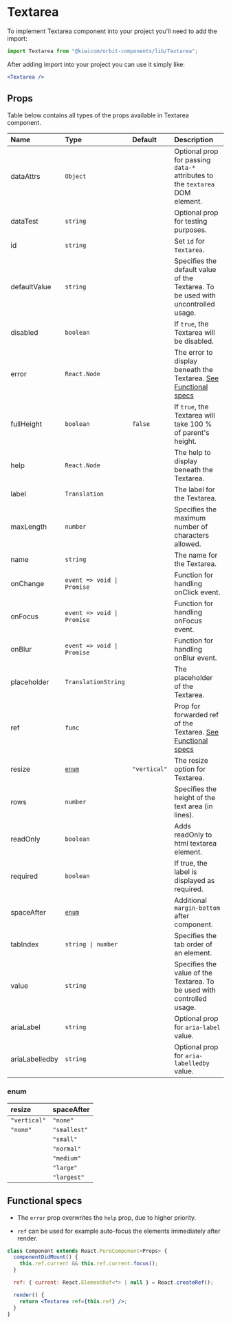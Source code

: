 # Textarea

To implement Textarea component into your project you'll need to add the import:

```jsx
import Textarea from "@kiwicom/orbit-components/lib/Textarea";
```

After adding import into your project you can use it simply like:

```jsx
<Textarea />
```

## Props

Table below contains all types of the props available in Textarea component.

| Name           | Type                       | Default      | Description                                                                          |
| :------------- | :------------------------- | :----------- | :----------------------------------------------------------------------------------- |
| dataAttrs      | `Object`                   |              | Optional prop for passing `data-*` attributes to the `textarea` DOM element.         |
| dataTest       | `string`                   |              | Optional prop for testing purposes.                                                  |
| id             | `string`                   |              | Set `id` for `Textarea`.                                                             |
| defaultValue   | `string`                   |              | Specifies the default value of the Textarea. To be used with uncontrolled usage.     |
| disabled       | `boolean`                  |              | If `true`, the Textarea will be disabled.                                            |
| error          | `React.Node`               |              | The error to display beneath the Textarea. [See Functional specs](#functional-specs) |
| fullHeight     | `boolean`                  | `false`      | If `true`, the Textarea will take 100 % of parent's height.                          |
| help           | `React.Node`               |              | The help to display beneath the Textarea.                                            |
| label          | `Translation`              |              | The label for the Textarea.                                                          |
| maxLength      | `number`                   |              | Specifies the maximum number of characters allowed.                                  |
| name           | `string`                   |              | The name for the Textarea.                                                           |
| onChange       | `event => void \| Promise` |              | Function for handling onClick event.                                                 |
| onFocus        | `event => void \| Promise` |              | Function for handling onFocus event.                                                 |
| onBlur         | `event => void \| Promise` |              | Function for handling onBlur event.                                                  |
| placeholder    | `TranslationString`        |              | The placeholder of the Textarea.                                                     |
| ref            | `func`                     |              | Prop for forwarded ref of the Textarea. [See Functional specs](#functional-specs)    |
| resize         | [`enum`](#enum)            | `"vertical"` | The resize option for Textarea.                                                      |
| rows           | `number`                   |              | Specifies the height of the text area (in lines).                                    |
| readOnly       | `boolean`                  |              | Adds readOnly to html textarea element.                                              |
| required       | `boolean`                  |              | If true, the label is displayed as required.                                         |
| spaceAfter     | [`enum`](#enum)            |              | Additional `margin-bottom` after component.                                          |
| tabIndex       | `string \| number`         |              | Specifies the tab order of an element.                                               |
| value          | `string`                   |              | Specifies the value of the Textarea. To be used with controlled usage.               |
| ariaLabel      | `string`                   |              | Optional prop for `aria-label` value.                                                |
| ariaLabelledby | `string`                   |              | Optional prop for `aria-labelledby` value.                                           |

### enum

| resize       | spaceAfter   |
| :----------- | :----------- |
| `"vertical"` | `"none"`     |
| `"none"`     | `"smallest"` |
|              | `"small"`    |
|              | `"normal"`   |
|              | `"medium"`   |
|              | `"large"`    |
|              | `"largest"`  |

## Functional specs

- The `error` prop overwrites the `help` prop, due to higher priority.

- `ref` can be used for example auto-focus the elements immediately after render.

```jsx
class Component extends React.PureComponent<Props> {
  componentDidMount() {
    this.ref.current && this.ref.current.focus();
  }

  ref: { current: React.ElementRef<*> | null } = React.createRef();

  render() {
    return <Textarea ref={this.ref} />;
  }
}
```
